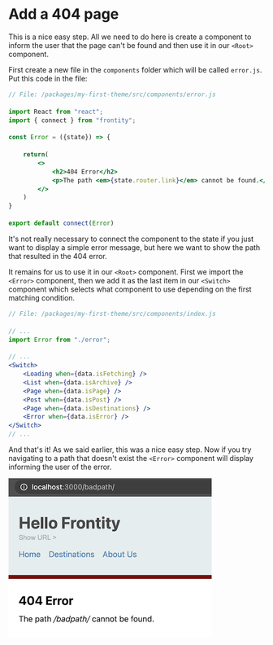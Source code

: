 # Add a 404 page

This is a nice easy step. All we need to do here is create a component to inform the user that the page can't be found and then use it in our `<Root>` component.

First create a new file in the `components` folder which will be called `error.js`. Put this code in the file:

```jsx
// File: /packages/my-first-theme/src/components/error.js

import React from "react";
import { connect } from "frontity";

const Error = ({state}) => {

    return(
        <>
            <h2>404 Error</h2>
            <p>The path <em>{state.router.link}</em> cannot be found.</p>
        </>
    )
}

export default connect(Error)
```

It's not really necessary to connect the component to the state if you just want to display a simple error message, but here we want to show the path that resulted in the 404 error.

It remains for us to use it in our `<Root>` component. First we import the `<Error>` component, then we add it as the last item in our `<Switch>` component which selects what component to use depending on the first matching condition.

```jsx
// File: /packages/my-first-theme/src/components/index.js

// ...
import Error from "./error";

// ...
<Switch>
    <Loading when={data.isFetching} />
    <List when={data.isArchive} />
    <Page when={data.isPage} />
    <Post when={data.isPost} />
    <Page when={data.isDestinations} />
    <Error when={data.isError} />
</Switch>
// ...
```

And that's it! As we said earlier, this was a nice easy step. Now if you try navigating to a path that doesn't exist the `<Error>` component will display informing the user of the error.

<p>
  <img alt="Frontity in the browser" src="../assets/part7img2.png" width="400">
</p>